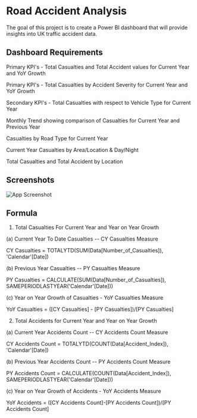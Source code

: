 
# Road Accident Analysis

The goal of this project is to create a Power BI dashboard that will provide insights into UK traffic accident data.

## Dashboard Requirements

Primary KPI's - Total Casualties and Total Accident values for Current Year and YoY Growth

Primary KPI's - Total Casualties by Accident Severity for Current Year and YoY Growth

Secondary KPI's - Total Casualties with respect to Vehicle Type for Current Year

Monthly Trend showing comparison of Casualties for Current Year and Previous Year

Casualties by Road Type for Current Year

Current Year Casualties by Area/Location & Day/Night

Total Casualties and Total Accident by Location

## Screenshots

![App Screenshot](https://github.com/IsaacMwendwa/Power-BI-Road-Accidents-Analysis-Dashboard/blob/main/Final%20Dashboard%20Image.PNG)


## Formula

1. Total Casualties For Current Year and Year on Year Growth

(a) Current Year To Date Casualties -- CY Casualties Measure

CY Casualties = TOTALYTD(SUM(Data[Number_of_Casualties]), 'Calendar'[Date])

(b) Previous Year Casualties -- PY Casualties Measure

PY Casualties = CALCULATE(SUM(Data[Number_of_Casualties]), SAMEPERIODLASTYEAR('Calendar'[Date]))

(c) Year on Year Growth of Casualties - YoY Casualties Measure

YoY Casualties = ([CY Casualties] - [PY Casualties])/[PY Casualties]

2. Total Accidents for Current Year and Year on Year Growth

(a) Current Year Accidents Count -- CY Accidents Count Measure

CY Accidents Count = TOTALYTD(COUNT(Data[Accident_Index]), 'Calendar'[Date])

(b) Previous Year Accidents Count -- PY Accidents Count Measure

PY Accidents Count = CALCULATE(COUNT(Data[Accident_Index]), SAMEPERIODLASTYEAR('Calendar'[Date]))

(c) Year on Year Growth of Accidents - YoY Accidents Measure

YoY Accidents = ([CY Accidents Count]-[PY Accidents Count])/[PY Accidents Count]